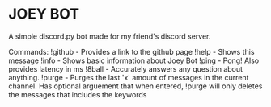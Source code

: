 # JOEY BOT

A simple discord.py bot made for my friend's discord server.

Commands:
!github - Provides a link to the github page
!help - Shows this message
!info - Shows basic information about Joey Bot
!ping - Pong! Also provides latency in ms
!8ball <question> - Accurately answers any question about anything.
!purge <amount> <filter> - Purges the last 'x' amount of messages in the current channel. Has optional arguement <filter> that when entered, !purge will only deletes the messages that includes the <filter> keywords
